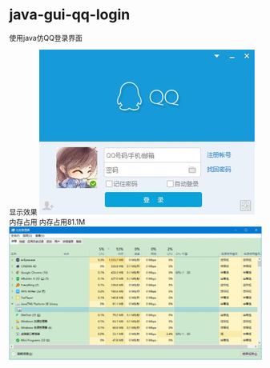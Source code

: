 # java-gui-qq-login
使用java仿QQ登录界面

显示效果
![](readme_files/1.jpg)
内存占用
内存占用81.1M
![](readme_files/2.jpg)